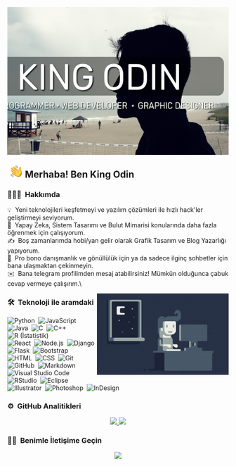 ![King Odin Banner](https://github.com/king0din/king0din/blob/main/assets/kingodin.png?raw=true)

<img alt="Gece Kodlama" src="./assets/Hand%20Wave.gif" width='40' align="left"/><h2>Merhaba! Ben King Odin</h2>

<!-- ## 👋 &nbsp;Merhaba! Ben king Odim -->

### 👨🏻‍💻 &nbsp;Hakkımda

💡 &nbsp;Yeni teknolojileri keşfetmeyi ve yazılım çözümleri ile hızlı hack'ler geliştirmeyi seviyorum.\
🌱 &nbsp;Yapay Zeka, Sistem Tasarımı ve Bulut Mimarisi konularında daha fazla öğrenmek için çalışıyorum.\
✍️ &nbsp;Boş zamanlarımda hobi/yan gelir olarak Grafik Tasarım ve Blog Yazarlığı yapıyorum.\
💬 &nbsp;Pro bono danışmanlık ve gönüllülük için ya da sadece ilginç sohbetler için bana ulaşmaktan çekinmeyin.\
✉️ &nbsp;Bana telegram profilimden mesaj atabilirsiniz! Mümkün olduğunca çabuk cevap vermeye çalışırım.\


<img alt="Gece Kodlama" src="https://github.com/king0din/king0din/blob/main/assets/Night-Coding.gif?raw=true" align="right"/>

### 🛠 &nbsp;Teknoloji ile aramdaki

![Python](https://img.shields.io/badge/-Python-05122A?style=flat&logo=python)&nbsp;
![JavaScript](https://img.shields.io/badge/-JavaScript-05122A?style=flat&logo=javascript)&nbsp;
![Java](https://img.shields.io/badge/-Java-05122A?style=flat&logo=Java&logoColor=FFA518)&nbsp;
![C](https://img.shields.io/badge/-C-05122A?style=flat&logo=C&logoColor=A8B9CC)&nbsp;
![C++](https://img.shields.io/badge/-C++-05122A?style=flat&logo=C%2B%2B&logoColor=00599C)&nbsp;
![R (İstatistik)](https://img.shields.io/badge/-R-05122A?style=flat&logo=R&logoColor=276DC3)\
![React](https://img.shields.io/badge/-React-05122A?style=flat&logo=react)&nbsp;
![Node.js](https://img.shields.io/badge/-Node.js-05122A?style=flat&logo=node.js)&nbsp;
![Django](https://img.shields.io/badge/-Django-05122A?style=flat&logo=django&logoColor=092E20)&nbsp;
![Flask](https://img.shields.io/badge/-Flask-05122A?style=flat&logo=flask)&nbsp;
![Bootstrap](https://img.shields.io/badge/-Bootstrap-05122A?style=flat&logo=bootstrap&logoColor=563D7C)\
![HTML](https://img.shields.io/badge/-HTML-05122A?style=flat&logo=HTML5)&nbsp;
![CSS](https://img.shields.io/badge/-CSS-05122A?style=flat&logo=CSS3&logoColor=1572B6)&nbsp;
![Git](https://img.shields.io/badge/-Git-05122A?style=flat&logo=git)&nbsp;
![GitHub](https://img.shields.io/badge/-GitHub-05122A?style=flat&logo=github)&nbsp;
![Markdown](https://img.shields.io/badge/-Markdown-05122A?style=flat&logo=markdown)\
![Visual Studio Code](https://img.shields.io/badge/-Visual%20Studio%20Code-05122A?style=flat&logo=visual-studio-code&logoColor=007ACC)&nbsp;
![RStudio](https://img.shields.io/badge/-RStudio-05122A?style=flat&logo=rstudio)&nbsp;
![Eclipse](https://img.shields.io/badge/-Eclipse-05122A?style=flat&logo=eclipse-ide&logoColor=2C2255)\
![Illustrator](https://img.shields.io/badge/-Illustrator-05122A?style=flat&logo=adobe-illustrator)&nbsp;
![Photoshop](https://img.shields.io/badge/-Photoshop-05122A?style=flat&logo=adobe-photoshop)&nbsp;
![InDesign](https://img.shields.io/badge/-InDesign-05122A?style=flat&logo=adobe-indesign)

### ⚙️ &nbsp;GitHub Analitikleri

<p align="center">
<a href="https://github.com/king0din">
  <img height="180em" src="https://github-readme-stats-eight-theta.vercel.app/api?username=king0din&show_icons=true&theme=algolia&include_all_commits=true&count_private=true"/>
  <img height="180em" src="https://github-readme-stats-eight-theta.vercel.app/api/top-langs/?username=king0din&layout=compact&langs_count=8&theme=algolia"/>
</a>
</p>

### 🤝🏻 &nbsp;Benimle İletişime Geçin

<p align="center">
<a href="https://t.me/kingduyurular"><img src="https://img.shields.io/badge/TELEGRAM-3423A6?style=flat&logo=telegram&logoColor=blue"/></a>
</p>
